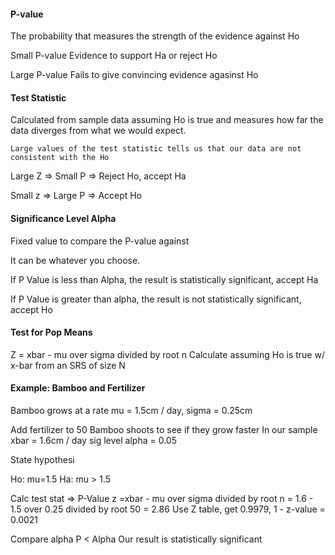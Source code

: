 
#### P-value 
The probability that measures the strength of the evidence against Ho

Small P-value
	 Evidence to support Ha or reject Ho

Large P-value
	Fails to give convincing evidence agasinst Ho


#### Test Statistic 
Calculated from sample data assuming Ho is true and measures how far the data diverges from what we would expect.

	Large values of the test statistic tells us that our data are not consistent with the Ho

Large Z => Small P => Reject Ho, accept Ha

Small z => Large P => Accept Ho

#### Significance Level Alpha

Fixed value to compare the P-value against 

It can be whatever you choose.

If P Value is less than Alpha, the result is statistically significant, accept Ha

If P Value is greater than alpha, the result is not statistically significant, accept Ho


#### Test for Pop Means

Z = xbar - mu over sigma divided by root n
	Calculate assuming Ho is true w/ x-bar from an SRS of size N


#### Example: Bamboo and Fertilizer
Bamboo grows at a rate mu = 1.5cm / day, sigma = 0.25cm

Add fertilizer to 50 Bamboo shoots to see if they grow faster
In our sample
xbar = 1.6cm / day 
sig level alpha = 0.05

State hypothesi

Ho: mu=1.5
Ha: mu > 1.5

Calc test stat => P-Value
 z =xbar - mu over sigma divided by root n = 1.6 - 1.5 over 0.25 divided by root 50 = 2.86
 Use Z table, get 0.9979, 1 - z-value = 0.0021

Compare alpha
P < Alpha
Our result is statistically significant